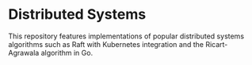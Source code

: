# Distributed Systems
This repository features implementations of popular distributed systems algorithms such as Raft with Kubernetes integration and the Ricart-Agrawala algorithm in Go.
